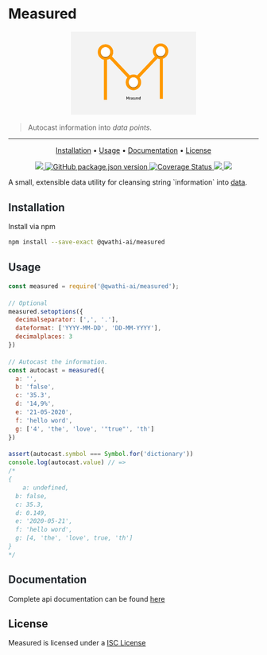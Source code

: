 # Measured

<p align="center">
  <a href="#"><img src="https://github.com/qwathi-ai/measured/blob/media/banner.png?raw=true" alt="Measured - Autocast information into rich data." style="width: 50%;"/></a>
</p>

> Autocast information into _data points_.

---
<p align="center">
  <a href="#installation">Installation</a> •
  <a href="#usage">Usage</a> •
  <a href="#documentation">Documentation</a> •
  <!-- <a href="#contributions">Contributions</a> • -->
  <a href="#license">License</a>
</p>
<p align="center">
  <a href="https://travis-ci.com/qwathi-ai/measured">
    <img src="https://img.shields.io/travis/com/qwathi-ai/measured/main?style=flat-square">
  </a>
  <a href="https://github.com/qwathi-ai/measured">
    <img alt="GitHub package.json version" src="https://img.shields.io/github/package-json/v/qwathi-ai/measured?style=flat-square">
  </a>
  <a href='https://coveralls.io/github/qwathi-ai/measured?branch=main'>
    <img src='https://coveralls.io/repos/github/qwathi-ai/measured/badge.svg?branch=main' alt='Coverage Status' />
  </a>
  <a href="./License.md">
    <img src="https://img.shields.io/badge/License-ISC-blue.svg?maxAge=300&style=flat-square">
  </a>
  <a href="https://blacklivesmatter.com/">
   <img src="https://img.shields.io/badge/✊-BlackLivesMatter-yellowgreen?style=flat-square">
  </a>
</p>
A small, extensible data utility for cleansing string `information` into <u>data</u>.

## <a name="installation" style="color:#24292e">  Installation</a>

Install via npm

```sh
npm install --save-exact @qwathi-ai/measured
```

## <a name="usage" style="color:#24292e">  Usage</a>

```js
const measured = require('@qwathi-ai/measured');

// Optional
measured.setoptions({
  decimalseparator: [',', '.'],
  dateformat: ['YYYY-MM-DD', 'DD-MM-YYYY'],
  decimalplaces: 3
})

// Autocast the information.
const autocast = measured({
  a: '',
  b: 'false',
  c: '35.3',
  d: '14,9%',
  e: '21-05-2020',
  f: 'hello word',
  g: ['4', 'the', 'love', '"true"', 'th']
})

assert(autocast.symbol === Symbol.for('dictionary'))
console.log(autocast.value) // =>
/*
{
	a: undefined,
  b: false,
  c: 35.3,
  d: 0.149,
  e: '2020-05-21',
  f: 'hello word',
  g: [4, 'the', 'love', true, 'th']
}
*/

```

## <a name="documentation" style="color:#24292e"> Documentation</a>

Complete api documentation can be found [here](./docs/api.md)

## License

Measured is licensed under a [ISC License](./licence.md)
